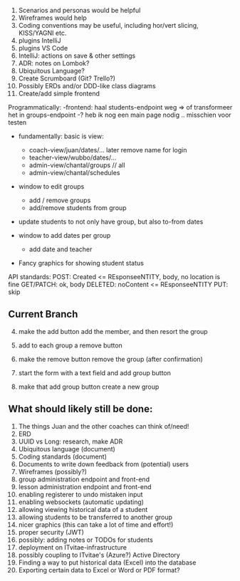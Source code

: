 1) Scenarios and personas would be helpful
2) Wireframes would help
3) Coding conventions may be useful, including hor/vert slicing, KISS/YAGNI etc.
4) plugins IntelliJ
5) plugins VS Code
6) IntelliJ: actions on save & other settings
7) ADR: notes on Lombok?
8) Ubiquitous Language?
9) Create Scrumboard (Git? Trello?)
10) Possibly ERDs and/or DDD-like class diagrams
11) Create/add simple frontend

Programmatically:
-frontend: haal students-endpoint weg => of transformeer het in
groups-endpoint
-? heb ik nog een main page nodig .. misschien voor testen

- fundamentally: basic is view:
    - coach-view/juan/dates/... later remove name for login
    - teacher-view/wubbo/dates/...
    - admin-view/chantal/groups // all
    - admin-view/chantal/schedules
- window to edit groups
    - add / remove groups
    - add/remove students from group
- update students to not only have group, but also to-from dates
- window to add dates per group
    - add date and teacher

- Fancy graphics for showing student status

API standards:
POST: Created <= REsponseeNTITY, body, no location is fine
GET/PATCH: ok, body
DELETED: noContent <= REsponseeNTITY
PUT: skip

## Current Branch

4) make the add button add the member, and then resort the group
1) add to each group a remove button
2) make the remove button remove the group (after confirmation)

5) start the form with a text field and add group button
6) make that add group button create a new group

## What should likely still be done:

1) The things Juan and the other coaches can think of/need!
2) ERD
3) UUID vs Long: research, make ADR
4) Ubiquitous language (document)
5) Coding standards (document)
6) Documents to write down feedback from (potential) users
7) Wireframes (possibly?)
8) group administration endpoint and front-end
9) lesson administration endpoint and front-end
10) enabling registerer to undo mistaken input
11) enabling websockets (automatic updating)
12) allowing viewing historical data of a student
13) allowing students to be transferred to another group
14) nicer graphics (this can take a lot of time and effort!)
15) proper security (JWT)
16) possibly: adding notes or TODOs for students
17) deployment on ITvitae-infrastructure
18) possibly coupling to ITvitae's (Azure?) Active Directory
19) Finding a way to put historical data (Excel) into the database
20) Exporting certain data to Excel or Word or PDF format?